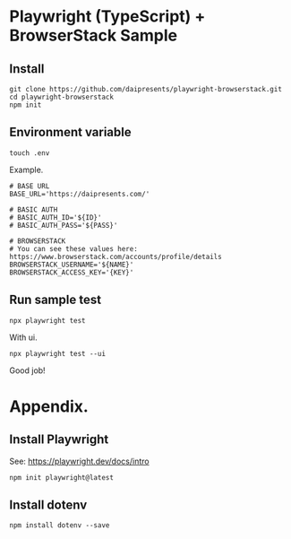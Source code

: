 # Playwright (TypeScript) + BrowserStack Sample

## Install

```
git clone https://github.com/daipresents/playwright-browserstack.git
cd playwright-browserstack
npm init
```

## Environment variable

```
touch .env
```

Example.

```
# BASE URL
BASE_URL='https://daipresents.com/'

# BASIC AUTH
# BASIC_AUTH_ID='${ID}'
# BASIC_AUTH_PASS='${PASS}'

# BROWSERSTACK
# You can see these values here: https://www.browserstack.com/accounts/profile/details
BROWSERSTACK_USERNAME='${NAME}'
BROWSERSTACK_ACCESS_KEY='{KEY}'
```


## Run sample test

```
npx playwright test
```

With ui.

```
npx playwright test --ui
```

Good job!

# Appendix. 
## Install Playwright

See: https://playwright.dev/docs/intro

```
npm init playwright@latest
```

## Install dotenv

```
npm install dotenv --save
```
